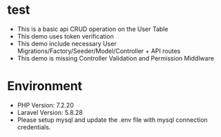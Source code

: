 # test
 - This is a basic api CRUD operation on the User Table 
 - This demo uses token verification
 - This demo include necessary User Migrations/Factory/Seeder/Model/Controller + API routes
 - This demo is missing Controller Validation and Permission Middlware

# Environment
  - PHP Version: 7.2.20
  - Laravel Version: 5.8.28
  - Please setup mysql and update the .env file with mysql connection credentials. 
